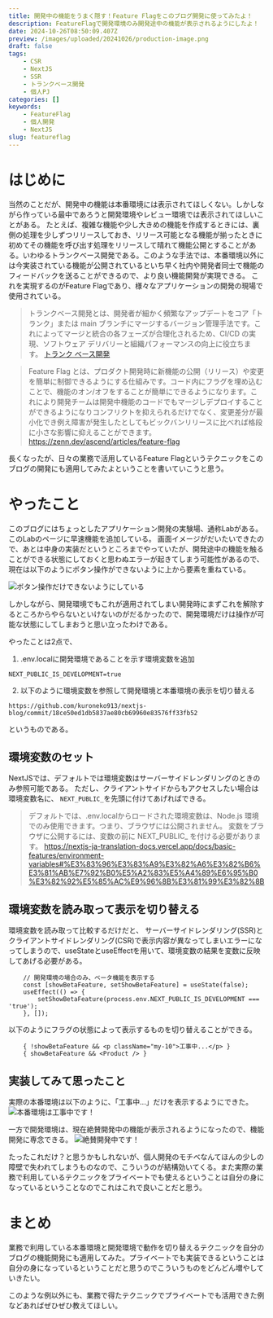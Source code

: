 ```yaml
---
title: 開発中の機能をうまく隠す！Feature Flagをこのブログ開発に使ってみたよ！
description: FeatureFlagで開発環境のみ開発途中の機能が表示されるようにしたよ！
date: 2024-10-26T08:50:09.407Z
preview: /images/uploaded/20241026/production-image.png
draft: false
tags:
    - CSR
    - NextJS
    - SSR
    - トランクベース開発
    - 個人PJ
categories: []
keywords:
    - FeatureFlag
    - 個人開発
    - NextJS
slug: featureflag
---
```

# はじめに
当然のことだが、開発中の機能は本番環境には表示されてほしくない。しかしながら作っている最中であろうと開発環境やレビュー環境では表示されてほしいことがある。
たとえば、複雑な機能や少し大きめの機能を作成するときには、裏側の処理を少しずつリリースしておき、リリース可能となる機能が揃ったときに初めてその機能を呼び出す処理をリリースして晴れて機能公開とすることがある。いわゆるトランクベース開発である。このような手法では、本番環境以外には今実装されている機能が公開されているといち早く社内や開発者同士で機能のフィードバックを送ることができるので、より良い機能開発が実現できる。
これを実現するのがFeature Flagであり、様々なアプリケーションの開発の現場で使用されている。

> トランクベース開発とは、開発者が細かく頻繁なアップデートをコア「トランク」または main ブランチにマージするバージョン管理手法です。これによってマージと統合の各フェーズが合理化されるため、CI/CD の実現、ソフトウェア デリバリーと組織パフォーマンスの向上に役立ちます。
[トランク ベース開発](https://www.atlassian.com/ja/continuous-delivery/continuous-integration/trunk-based-development)

> Feature Flag とは、プロダクト開発時に新機能の公開（リリース）や変更を簡単に制御できるようにする仕組みです。コード内にフラグを埋め込むことで、機能のオン/オフをすることが簡単にできるようになります。これにより開発チームは開発中機能のコードでもマージしデプロイすることができるようになりコンフリクトを抑えられるだけでなく、変更差分が最小化でき例え障害が発生したとしてもビックバンリリースに比べれば格段に小さな影響に抑えることができます。
https://zenn.dev/ascend/articles/feature-flag

長くなったが、日々の業務で活用しているFeature Flagというテクニックをこのブログの開発にも適用してみたよということを書いていこうと思う。

# やったこと
このブログにはちょっとしたアプリケーション開発の実験場、通称Labがある。
このLabのページに早速機能を追加している。
画面イメージがだいたいできたので、あとは中身の実装だというところまでやっていたが、開発途中の機能を触ることができる状態にしておくと思わぬエラーが起きてしまう可能性があるので、現在は以下のようにボタン操作ができないように上から要素を重ねている。

![ボタン操作だけできないようにしている](/images/uploaded/20241026/before-image.png)

しかしながら、開発環境でもこれが適用されてしまい開発時にまずこれを解除するところからやらないといけないのがだるかったので、開発環境だけは操作が可能な状態にしてしまおうと思い立ったわけである。

やったことは2点で、
1. .env.localに開発環境であることを示す環境変数を追加
```
NEXT_PUBLIC_IS_DEVELOPMENT=true
```

2. 以下のように環境変数を参照して開発環境と本番環境の表示を切り替える
```link
https://github.com/kuroneko913/nextjs-blog/commit/18ce50ed1db5837ae80cb69960e83576ff33fb52
```

というものである。

## 環境変数のセット
NextJSでは、デフォルトでは環境変数はサーバーサイドレンダリングのときのみ参照可能である。
ただし、クライアントサイドからもアクセスしたい場合は環境変数名に、
```NEXT_PUBLIC_```を先頭に付けてあげればできる。

> デフォルトでは、.env.localからロードされた環境変数は、Node.js 環境でのみ使用できます。つまり、ブラウザには公開されません。
変数をブラウザに公開するには、変数の前に NEXT_PUBLIC_ を付ける必要があります。
https://nextjs-ja-translation-docs.vercel.app/docs/basic-features/environment-variables#%E3%83%96%E3%83%A9%E3%82%A6%E3%82%B6%E3%81%AB%E7%92%B0%E5%A2%83%E5%A4%89%E6%95%B0%E3%82%92%E5%85%AC%E9%96%8B%E3%81%99%E3%82%8B

## 環境変数を読み取って表示を切り替える 
環境変数を読み取って比較するだけだと、
サーバーサイドレンダリング(SSR)とクライアントサイドレンダリング(CSR)で表示内容が異なってしまいエラーになってしまうので、useStateとuseEffectを用いて、環境変数の結果を変数に反映してあげる必要がある。

```tsx
    // 開発環境の場合のみ、ベータ機能を表示する
    const [showBetaFeature, setShowBetaFeature] = useState(false);
    useEffect(() => {
        setShowBetaFeature(process.env.NEXT_PUBLIC_IS_DEVELOPMENT === 'true');
    }, []);
```

以下のようにフラグの状態によって表示するものを切り替えることができる。
```tsx
    { !showBetaFeature && <p className="my-10">工事中...</p> }
    { showBetaFeature && <Product /> }
```

## 実装してみて思ったこと
実際の本番環境は以下のように、「工事中...」だけを表示するようにできた。
![本番環境は工事中です！](/images/uploaded/20241026/production-image.png)

一方で開発環境は、現在絶賛開発中の機能が表示されるようになったので、機能開発に専念できる。
![絶賛開発中です！](/images/uploaded/20241026/develop-image.png)

たったこれだけ？と思うかもしれないが、個人開発のモチベなんてほんの少しの障壁で失われてしまうものなので、こういうのが結構効いてくる。また実際の業務で利用しているテクニックをプライベートでも使えるということは自分の身になっているということなのでこれはこれで良いことだと思う。

# まとめ
業務で利用している本番環境と開発環境で動作を切り替えるテクニックを自分のブログの機能開発にも適用してみた。プライベートでも実装できるということは自分の身になっているということだと思うのでこういうものをどんどん増やしていきたい。

このような例以外にも、業務で得たテクニックでプライベートでも活用できた例などあればぜひぜひ教えてほしい。

